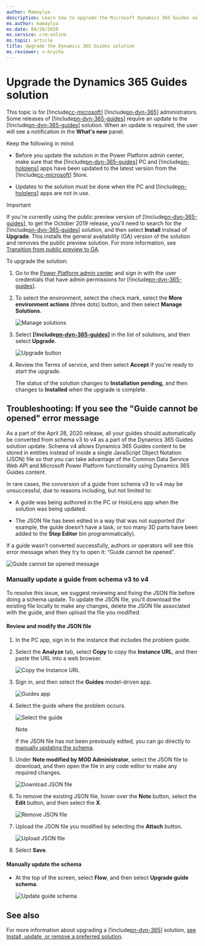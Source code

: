 ```yaml
---
author: Mamaylya
description: Learn how to upgrade the Microsoft Dynamics 365 Guides solution when a new release requires an update.
ms.author: mamaylya
ms.date: 04/28/2020
ms.service: crm-online
ms.topic: article
title: Upgrade the Dynamics 365 Guides solution
ms.reviewer: v-brycho
---
```


# Upgrade the Dynamics 365 Guides solution

This topic is for [!include[cc-microsoft](../includes/cc-microsoft.md)] [!include[pn-dyn-365](../includes/pn-dyn-365.md)] administrators. Some releases of [!include[pn-dyn-365-guides](../includes/pn-dyn-365-guides.md)] require an update to the [!include[pn-dyn-365-guides](../includes/pn-dyn-365-guides.md)] solution. When an update is required, the user will see a notification in the **What's new** panel.

Keep the following in mind:

- Before you update the solution in the Power Platform admin center, make sure that the [!include[pn-dyn-365-guides](../includes/pn-dyn-365-guides.md)] PC and [!include[pn-hololens](../includes/pn-hololens.md)] apps have been updated to the latest version from the [!include[cc-microsoft](../includes/cc-microsoft.md)] Store.

- Updates to the solution must be done when the PC and [!include[pn-hololens](../includes/pn-hololens.md)] apps are not in use.  

> [!IMPORTANT]
> If you're currently using the public preview version of [!include[pn-dyn-365-guides](../includes/pn-dyn-365-guides.md)], to get the October 2019 release, you'll need to search for the [!include[pn-dyn-365-guides](../includes/pn-dyn-365-guides.md)] solution, and then select **Install** instead of **Upgrade**. This installs the general availability (GA) version of the solution and removes the public preview solution. For more information, see [Transition from public preview to GA](public-preview-transition.md).

To upgrade the solution:

1. Go to the [Power Platform admin center](https://admin.powerplatform.microsoft.com/environments) and sign in with the user credentials that have admin permissions for [!include[pn-dyn-365-guides](../includes/pn-dyn-365-guides.md)]. 

2. To select the environment, select the check mark, select the **More environment actions** (three dots) button, and then select **Manage Solutions**. 

   ![Manage solutions](media/manage-solutions.PNG "Manage solutions")

3. Select **[!include[pn-dyn-365-guides](../includes/pn-dyn-365-guides.md)]** in the list of solutions, and then select **Upgrade**.
 
   ![Upgrade button](media/upgrade.PNG "Upgrade button")   
  
4. Review the Terms of service, and then select **Accept** if you're ready to start the upgrade. 

   The status of the solution changes to **Installation pending,** and then changes to **Installed** when the upgrade is complete. 
   
## Troubleshooting: If you see the "Guide cannot be opened" error message

As a part of the April 28, 2020 release, all your guides should automatically be converted from schema v3 to v4 as a part of the Dynamics 365 Guides solution update. Schema v4 allows Dynamics 365 Guides content to be stored in entities instead of inside a single JavaScript Object Notation (JSON) file so that you can take advantage of the Common Data Service Web API and Microsoft Power Platform functionality using Dynamics 365 Guides content.

In rare cases, the conversion of a guide from schema v3 to v4 may be unsuccessful, due to reasons including, but not limited to:

- A guide was being authored in the PC or HoloLens app when the solution was being updated.

- The JSON file has been edited in a way that was not supported (for example, the guide doesn’t have a task, or too many 3D parts have been added to the **Step Editor** bin programmatically).

If a guide wasn’t converted successfully, authors or operators will see this error message when they try to open it: “Guide cannot be opened”. 

![Guide cannot be opened message](media/guide-not-opened.JPG "Guide cannot be opened message")

### Manually update a guide from schema v3 to v4

To resolve this issue, we suggest reviewing and fixing the JSON file before doing a schema update. To update the JSON file, you’ll download the existing file locally to make any changes, delete the JSON file associated with the guide, and then upload the file you modified. 

#### Review and modify the JSON file

1.	In the PC app, sign in to the instance that includes the problem guide.

2.	Select the **Analyze** tab, select **Copy** to copy the **Instance URL**, and then paste the URL into a web browser.

    ![Copy the Instance URL](media/copy-instance-url.jpg "Copy the Instance URL")
   
3. Sign in, and then select the **Guides** model-driven app.  

    ![Guides app](media/guides-model-driven-app.jpg "Guides app")
   
4. Select the guide where the problem occurs.

    ![Select the guide](media/select-problem-guide.jpg "Select the guide")

    >[!NOTE]
    >If the JSON file has not been previously edited, you can go directly to [manually updating the schema](#schema).

5. Under **Note modified by MOD Administrator**, select the JSON file to download, and then open the file in any code editor to make any required changes. 

    ![Download JSON file](media/download-JSON-file.jpg "Download JSON file")
   
6. To remove the existing JSON file, hover over the **Note** button, select the **Edit** button, and then select the **X**.  

    ![Remove JSON file](media/remove-JSON-file.jpg "Remove JSON file")
   
7.	Upload the JSON file you modified by selecting the **Attach** button.

    ![Upload JSON file](media/upload-JSON-file.jpg "Upload JSON file")
   
8. Select **Save**.

#### Manually update the schema<a name="schema"></a>

- At the top of the screen, select **Flow**, and then select **Upgrade guide schema**.

   ![Update guide schema](media/upgrade-guide-schema.jpg "Update guide schema")

## See also
 
For more information about upgrading a [!include[pn-dyn-365](../includes/pn-dyn-365.md)] solution, [see Install, update, or remove a preferred solution](https://docs.microsoft.com/dynamics365/customer-engagement/admin/install-remove-preferred-solution).
